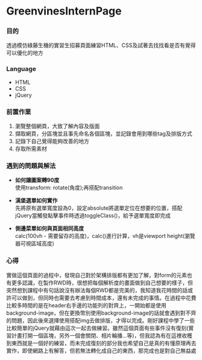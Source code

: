 # GreenvinesInternPage

### 目的
透過模仿綠藤生機的實習生招募頁面練習HTML、CSS及試著去找找看是否有覺得可以優化的地方
### Language
- HTML
- CSS
-  jQuery
###  前置作業
1.  瀏覽整個網頁，大致了解內容及版面
2.  擷取網頁，分區塊並且事先命名各個區塊，並記錄會用到哪些tag及排版方式
3.  記錄下自己覺得能夠改善的地方
4.  存取所需素材
### 遇到的問題與解法
-  **如何讓圖案轉90度**  
  使用transform: rotate(角度);再搭配transition

- **漢堡選單如何實作**  
  先將原有選單寬度設為0，設定absolute將選單定位在想要的位置，搭配jQuery當觸發點擊事件時透過toggleClass()，給予選單寬度即完成
  
-  **側邊菜單如何與頁面相同高度**  
  calc(100vh - 需要留存的高度)，calc()進行計算，vh是viewport height(瀏覽器可視區域高度)
### 心得
實做這個頁面的過程中，發現自己對於架構排版都有更加了解，對form的元素也有更多認識，在製作RWD時，很想把每個解析度的畫面做到自己想要的樣子，但突然想到課程中有句話說沒有辦法每個RWD都是完美的，我知道我花時間的話或許可以做到，但同時也需要去考慮到時間成本，還有未完成的事情。在過程中花費比較多時間的是在header右手邊的功能列的對齊上，一開始都是使用background-image，但在更換幣別使用background-image的話就會遇到對不齊的問題，因此後來選擇使用搭配img去做排版，才得以完成。剛好課程中學了一些比較簡單的jQuery就藉由這次一起去做練習。雖然這個頁面有些事件沒有復刻(實習計畫打開一個區塊，另外一個會關閉、相片輪播...等)，但我認為有在這裡收穫到東西就是一個好的練習，而未完成復刻的部分我也希望自己是真的有懂原理再去實作，即使網路上有解答，但若無法轉化成自己的東西，那完成也是對自己無益處
